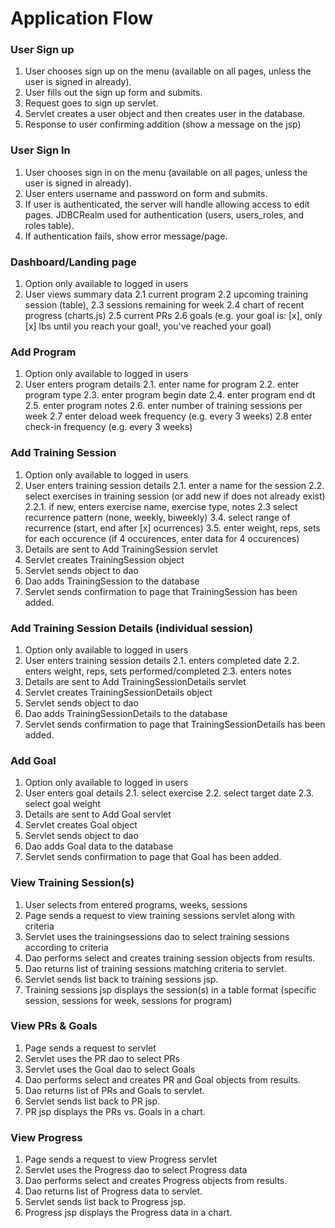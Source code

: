 # Application Flow

### User Sign up

1. User chooses sign up on the menu (available on all pages, unless the user 
is signed in already).
2. User fills out the sign up form and submits.
3. Request goes to sign up servlet.
4. Servlet creates a user object and then creates user in the database.
5. Response to user confirming addition (show a message on the jsp)

### User Sign In

1. User chooses sign in on the menu (available on all pages, unless the user 
is signed in already).
2. User enters username and password on form and submits. 
3. If user is authenticated, the server will handle allowing access to edit 
pages.  JDBCRealm used for authentication (users, users_roles, and roles table).
4. If authentication fails, show error message/page.

### Dashboard/Landing page
1. Option only available to logged in users
2. User views summary data
  2.1 current program
  2.2 upcoming training session (table),
  2.3 sessions remaining for week
  2.4 chart of recent progress (charts.js)
  2.5 current PRs
  2.6 goals (e.g. your goal is: [x], only [x] lbs until you reach your goal!, you've reached your goal)

### Add Program
1. Option only available to logged in users
2. User enters program details
  2.1. enter name for program
  2.2. enter program type
  2.3. enter program begin date
  2.4. enter program end dt
  2.5. enter program notes
  2.6. enter number of training sessions per week
  2.7  enter deload week frequency (e.g. every 3 weeks)
  2.8  enter check-in frequency (e.g. every 3 weeks)

### Add Training Session 
1. Option only available to logged in users
2. User enters training session details
  2.1. enter a name for the session
  2.2. select exercises in training session (or add new if does not already exist)
    2.2.1. if new, enters exercise name, exercise type, notes
  2.3  select recurrence pattern (none, weekly, biweekly)
  3.4. select range of recurrence (start, end after [x] ocurrences)
  3.5. enter weight, reps, sets for each occurence (if 4 occurences, enter data for 4 occurences)
3. Details are sent to Add TrainingSession servlet
4. Servlet creates TrainingSession object
5. Servlet sends object to dao
6. Dao adds TrainingSession to the database
7. Servlet sends confirmation to page that TrainingSession has been added.

### Add Training Session Details (individual session)
1. Option only available to logged in users
2. User enters training session details
  2.1. enters completed date
  2.2. enters weight, reps, sets performed/completed
  2.3. enters notes
3. Details are sent to Add TrainingSessionDetails servlet
4. Servlet creates TrainingSessionDetails object
5. Servlet sends object to dao
6. Dao adds TrainingSessionDetails to the database
7. Servlet sends confirmation to page that TrainingSessionDetails has been added.

### Add Goal
1. Option only available to logged in users
2. User enters goal details
  2.1. select exercise
  2.2. select target date
  2.3. select goal weight
3. Details are sent to Add Goal servlet
4. Servlet creates Goal object
5. Servlet sends object to dao
6. Dao adds Goal data to the database
7. Servlet sends confirmation to page that Goal has been added.

### View Training Session(s)

1. User selects from entered programs, weeks, sessions 
2. Page sends a request to view training sessions servlet along with criteria 
3. Servlet uses the trainingsessions dao to select training sessions according to criteria
1. Dao performs select and creates training session objects from results.
1. Dao returns list of training sessions matching criteria to servlet.
1. Servlet sends list back to training sessions jsp.
1. Training sessions jsp displays the session(s) in a table format (specific session, sessions for week, sessions for program)

### View PRs & Goals

1. Page sends a request to servlet
2. Servlet uses the PR dao to select PRs
3. Servlet uses the Goal dao to select Goals
4. Dao performs select and creates PR and Goal objects from results.
5. Dao returns list of PRs and Goals to servlet.
6. Servlet sends list back to PR jsp.
7. PR jsp displays the PRs vs. Goals in a chart.

### View Progress
1. Page sends a request to view Progress servlet
2. Servlet uses the Progress dao to select Progress data
3. Dao performs select and creates Progress objects from results.
4. Dao returns list of Progress data to servlet.
5. Servlet sends list back to Progress jsp.
6. Progress jsp displays the Progress data in a chart.
